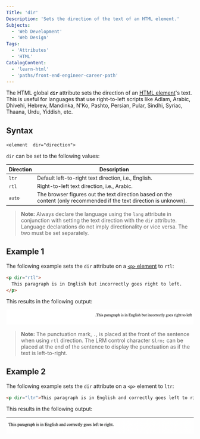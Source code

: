 ```yaml
---
Title: 'dir'
Description: 'Sets the direction of the text of an HTML element.'
Subjects:
  - 'Web Development'
  - 'Web Design'
Tags:
  - 'Attributes'
  - 'HTML'
CatalogContent:
  - 'learn-html'
  - 'paths/front-end-engineer-career-path'
---
```


The HTML global **`dir`** attribute sets the direction of an [HTML element](https://www.codecademy.com/resources/docs/html/elements)'s text. This is useful for languages that use right-to-left scripts like Adlam, Arabic, Dhivehi, Hebrew, Mandinka, N'Ko, Pashto, Persian, Pular, Sindhi, Syriac, Thaana, Urdu, Yiddish, etc.

## Syntax

```pseudo
<element  dir="direction">
```

`dir` can be set to the following values:

| Direction | Description                                                                                                          |
| --------- | -------------------------------------------------------------------------------------------------------------------- |
| `ltr`     | Default left-to-right text direction, i.e., English.                                                                 |
| `rtl`     | Right-to-left text direction, i.e., Arabic.                                                                          |
| `auto`    | The browser figures out the text direction based on the content (only recommended if the text direction is unknown). |

> **Note:** Always declare the language using the `lang` attribute in conjunction with setting the text direction with the `dir` attribute. Language declarations do not imply directionality or vice versa. The two must be set separately.

## Example 1

The following example sets the `dir` attribute on a [`<p>` element](https://www.codecademy.com/resources/docs/html/elements/p) to `rtl`:

```html
<p dir="rtl">
  This paragraph is in English but incorrectly goes right to left.
</p>
```

This results in the following output:

![Incorrect use of dir attribute](/media/html-dir-incorrect.png)

> **Note:** The punctuation mark, `.`, is placed at the front of the sentence when using `rtl` direction. The LRM control character `&lrm;` can be placed at the end of the sentence to display the punctuation as if the text is left-to-right.

## Example 2

The following example sets the `dir` attribute on a `<p>` element to `ltr`:

```html
<p dir="ltr">This paragraph is in English and correctly goes left to right.</p>
```

This results in the following output:

![Correct use of dir attribute](/media/html-dir-correct.png)
